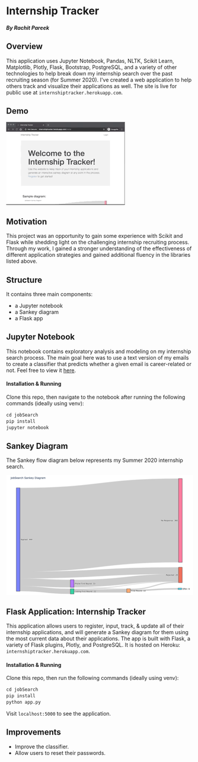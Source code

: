 
# Internship Tracker
##### By Rachit Pareek

## Overview
This application uses Jupyter Notebook, Pandas, NLTK, Scikit Learn, Matplotlib, Plotly, Flask, Bootstrap, PostgreSQL, and a variety of other technologies to help break down my internship search over the past recruiting season (for Summer 2020). I've created a web application to help others track and visualize their applications as well. The site is live for public use at `internshiptracker.herokuapp.com`.

## Demo
![Internship Tracker Demo](src/demo.gif)

## Motivation
This project was an opportunity to gain some experience with Scikit and Flask while shedding light on the challenging internship recruiting process. Through my work, I gained a stronger understanding of the effectiveness of different application strategies and gained additional fluency in the libraries listed above.

## Structure 
It contains three main components:
- a Jupyter notebook
- a Sankey diagram
- a Flask app

## Jupyter Notebook
This notebook contains exploratory analysis and modeling on my internship search process. The main goal here was to use a text version of my emails to create a classifier that predicts whether a given email is career-related or not. Feel free to view it [here](./analysis.ipynb).

#### Installation & Running
Clone this repo, then navigate to the notebook after running the following commands (ideally using venv):
```Python
cd jobSearch
pip install
jupyter notebook
```

## Sankey Diagram
The Sankey flow diagram below represents my Summer 2020 internship search.

![image](sankey/sankey.png "jobSearch Sankey Diagram")

## Flask Application: Internship Tracker
This application allows users to register, input, track, & update all of their internship applications, and will generate a Sankey diagram for them using the most current data about their applications. The app is built with Flask, a variety of Flask plugins, Plotly, and PostgreSQL. It is hosted on Heroku: `internshiptracker.herokuapp.com`. 

#### Installation & Running
Clone this repo, then run the following commands (ideally using venv):
```Python
cd jobSearch
pip install
python app.py
```

Visit `localhost:5000` to see the application. 

## Improvements
- Improve the classifier.
- Allow users to reset their passwords.
